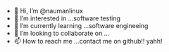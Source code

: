 - 👋 Hi, I’m @naumanlinux
- 👀 I’m interested in ...software testing
- 🌱 I’m currently learning ...software engineeing
- 💞️ I’m looking to collaborate on ...
- 📫 How to reach me ...contact me on github!! yahh!

<!---
naumanlinux/naumanlinux is a ✨ special ✨ repository because its `README.md` (this file) appears on your GitHub profile.
You can click the Preview link to take a look at your changes.
--->

